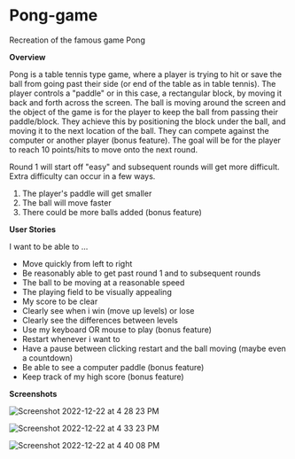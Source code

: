 # Pong-game
Recreation of the famous game Pong

**Overview**

Pong is a table tennis type game, where a player is trying to hit or save the ball from going past their side (or end of the table as in table tennis). The player controls a "paddle" or in this case, a rectangular block, by moving it back and forth across the screen. The ball is moving around the screen and the object of the game is for the player to keep the ball from passing their paddle/block. They achieve this by positioning the block under the ball, and moving it to the next location of the ball. They can compete against the computer or another player (bonus feature). The goal will be for the player to reach 10 points/hits to move onto the next round. 

Round 1 will start off "easy" and subsequent rounds will get more difficult. Extra difficulty can occur in a few ways. 
  1) The player's paddle will get smaller
  2) The ball will move faster
  3) There could be more balls added (bonus feature)


**User Stories**

I want to be able to ...
  - Move quickly from left to right
  - Be reasonably able to get past round 1 and to subsequent rounds
  - The ball to be moving at a reasonable speed
  - The playing field to be visually appealing
  - My score to be clear
  - Clearly see when i win (move up levels) or lose
  - Clearly see the differences between levels
  - Use my keyboard OR mouse to play (bonus feature)
  - Restart whenever i want to 
  - Have a pause between clicking restart and the ball moving (maybe even a countdown)
  - Be able to see a computer paddle (bonus feature)
  - Keep track of my high score (bonus feature)

**Screenshots**

![Screenshot 2022-12-22 at 4 28 23 PM](https://user-images.githubusercontent.com/47870092/209236385-b183e761-10d9-4339-8cd3-f534f9705db7.png)


![Screenshot 2022-12-22 at 4 33 23 PM](https://user-images.githubusercontent.com/47870092/209236895-9038c6eb-334d-4faf-80d9-ac98c78c5ad9.png)


![Screenshot 2022-12-22 at 4 40 08 PM](https://user-images.githubusercontent.com/47870092/209237524-5161782a-4f0f-4e0c-9851-997d7b2129c0.png)


